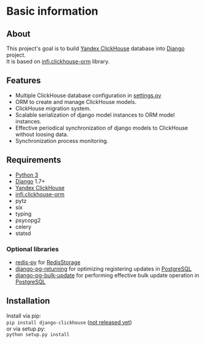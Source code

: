 # Basic information
## <a name="about">About</a>
This project's goal is to build [Yandex ClickHouse](https://clickhouse.yandex/) database into [Django](https://www.djangoproject.com/) project.  
It is based on [infi.clickhouse-orm](https://github.com/Infinidat/infi.clickhouse_orm) library.  

## <a name="features">Features</a>
* Multiple ClickHouse database configuration in [settings.py](https://docs.djangoproject.com/en/2.1/ref/settings/)
* ORM to create and manage ClickHouse models.
* ClickHouse migration system.
* Scalable serialization of django model instances to ORM model instances.
* Effective periodical synchronization of django models to ClickHouse without loosing data.
* Synchronization process monitoring.

## <a name="requirements">Requirements</a>
* [Python 3](https://www.python.org/downloads/)
* [Django](https://docs.djangoproject.com/) 1.7+
* [Yandex ClickHouse](https://clickhouse.yandex/)
* [infi.clickhouse-orm](https://github.com/Infinidat/infi.clickhouse_orm)
* pytz
* six
* typing
* psycopg2
* celery
* statsd

### Optional libraries
* [redis-py](https://redis-py.readthedocs.io/en/latest/) for [RedisStorage](storages.md#redis_storage)
* [django-pg-returning](https://github.com/M1hacka/django-pg-returning) 
  for optimizing registering updates in [PostgreSQL](https://www.postgresql.org/)
* [django-pg-bulk-update](https://github.com/M1hacka/django-pg-bulk-update)
  for performing effective bulk update operation in [PostgreSQL](https://www.postgresql.org/)

## <a name="installation">Installation</a>
Install via pip:  
`pip install django-clickhouse` ([not released yet](https://github.com/carrotquest/django-clickhouse/issues/3))    
or via setup.py:  
`python setup.py install`
